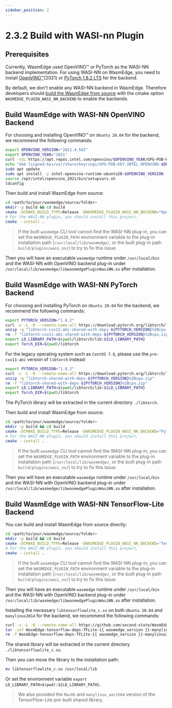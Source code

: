 ```yaml
---
sidebar_position: 2
---
```


# 2.3.2 Build with WASI-nn Plugin

## Prerequisites

Currently, WasmEdge used OpenVINO™ or PyTorch as the WASI-NN backend implementation. For using WASI-NN on WasmEdge, you need to install [OpenVINO™](https://docs.openvino.ai/2021.4/openvino_docs_install_guides_installing_openvino_linux.html#)(2021) or [PyTorch 1.8.2 LTS](https://pytorch.org/get-started/locally/) for the backend.

By default, we don't enable any WASI-NN backend in WasmEdge. Therefore developers should [build the WasmEdge from source](../linux.md) with the cmake option `WASMEDGE_PLUGIN_WASI_NN_BACKEND` to enable the backends.

## Build WasmEdge with WASI-NN OpenVINO Backend

For choosing and installing OpenVINO™ on `Ubuntu 20.04` for the backend, we recommend the following commands:

```bash
export OPENVINO_VERSION="2021.4.582"
export OPENVINO_YEAR="2021"
curl -sSL https://apt.repos.intel.com/openvino/$OPENVINO_YEAR/GPG-PUB-KEY-INTEL-OPENVINO-$OPENVINO_YEAR | sudo gpg --dearmor > /usr/share/keyrings/GPG-PUB-KEY-INTEL-OPENVINO-$OPENVINO_YEAR.gpg
echo "deb [signed-by=/usr/share/keyrings/GPG-PUB-KEY-INTEL-OPENVINO-$OPENVINO_YEAR.gpg] https://apt.repos.intel.com/openvino/$OPENVINO_YEAR all main" | sudo tee /etc/apt/sources.list.d/intel-openvino-$OPENVINO_YEAR.list
sudo apt update
sudo apt install -y intel-openvino-runtime-ubuntu20-$OPENVINO_VERSION
source /opt/intel/openvino_2021/bin/setupvars.sh
ldconfig
```

Then build and install WasmEdge from source:

```bash
cd <path/to/your/wasmedge/source/folder>
mkdir -p build && cd build
cmake -DCMAKE_BUILD_TYPE=Release -DWASMEDGE_PLUGIN_WASI_NN_BACKEND="OpenVINO" .. && make -j
# For the WASI-NN plugin, you should install this project.
cmake --install .
```

> If the built `wasmedge` CLI tool cannot find the WASI-NN plug-in, you can set the `WASMEDGE_PLUGIN_PATH` environment variable to the plug-in installation path (`/usr/local/lib/wasmedge/`, or the built plug-in path `build/plugins/wasi_nn/`) to try to fix this issue.

Then you will have an executable `wasmedge` runtime under `/usr/local/bin` and the WASI-NN with OpenVINO backend plug-in under `/usr/local/lib/wasmedge/libwasmedgePluginWasiNN.so` after installation.

## Build WasmEdge with WASI-NN PyTorch Backend

For choosing and installing PyTorch on `Ubuntu 20.04` for the backend, we recommend the following commands:

```bash
export PYTORCH_VERSION="1.8.2"
curl -s -L -O --remote-name-all https://download.pytorch.org/libtorch/lts/1.8/cpu/libtorch-cxx11-abi-shared-with-deps-${PYTORCH_VERSION}%2Bcpu.zip
unzip -q "libtorch-cxx11-abi-shared-with-deps-${PYTORCH_VERSION}%2Bcpu.zip"
rm -f "libtorch-cxx11-abi-shared-with-deps-${PYTORCH_VERSION}%2Bcpu.zip"
export LD_LIBRARY_PATH=$(pwd)/libtorch/lib:${LD_LIBRARY_PATH}
export Torch_DIR=$(pwd)/libtorch
```

For the legacy operating system such as `CentOS 7.6`, please use the `pre-cxx11-abi` version of `libtorch` instead:

```bash
export PYTORCH_VERSION="1.8.2"
curl -s -L -O --remote-name-all https://download.pytorch.org/libtorch/lts/1.8/cpu/libtorch-shared-with-deps-${PYTORCH_VERSION}%2Bcpu.zip
unzip -q "libtorch-shared-with-deps-${PYTORCH_VERSION}%2Bcpu.zip"
rm -f "libtorch-shared-with-deps-${PYTORCH_VERSION}%2Bcpu.zip"
export LD_LIBRARY_PATH=$(pwd)/libtorch/lib:${LD_LIBRARY_PATH}
export Torch_DIR=$(pwd)/libtorch
```

The PyTorch library will be extracted in the current directory `./libtorch`.

Then build and install WasmEdge from source:

```bash
cd <path/to/your/wasmedge/source/folder>
mkdir -p build && cd build
cmake -DCMAKE_BUILD_TYPE=Release -DWASMEDGE_PLUGIN_WASI_NN_BACKEND="PyTorch" .. && make -j
# For the WASI-NN plugin, you should install this project.
cmake --install .
```

> If the built `wasmedge` CLI tool cannot find the WASI-NN plug-in, you can set the `WASMEDGE_PLUGIN_PATH` environment variable to the plug-in installation path (`/usr/local/lib/wasmedge/`, or the built plug-in path `build/plugins/wasi_nn/`) to try to fix this issue.

Then you will have an executable `wasmedge` runtime under `/usr/local/bin` and the WASI-NN with OpenVINO backend plug-in under `/usr/local/lib/wasmedge/libwasmedgePluginWasiNN.so` after installation.

## Build WasmEdge with WASI-NN TensorFlow-Lite Backend

You can build and install WasmEdge from source directly:

```bash
cd <path/to/your/wasmedge/source/folder>
mkdir -p build && cd build
cmake -DCMAKE_BUILD_TYPE=Release -DWASMEDGE_PLUGIN_WASI_NN_BACKEND="TensorflowLite" .. && make -j
# For the WASI-NN plugin, you should install this project.
cmake --install .
```

> If the built `wasmedge` CLI tool cannot find the WASI-NN plug-in, you can set the `WASMEDGE_PLUGIN_PATH` environment variable to the plug-in installation path (`/usr/local/lib/wasmedge/`, or the built plug-in path `build/plugins/wasi_nn/`) to try to fix this issue.

Then you will have an executable `wasmedge` runtime under `/usr/local/bin` and the WASI-NN with OpenVINO backend plug-in under `/usr/local/lib/wasmedge/libwasmedgePluginWasiNN.so` after installation.

Installing the necessary `libtensorflowlite_c.so` on both `Ubuntu 20.04` and `manylinux2014` for the backend, we recommend the following commands:

```bash
curl -s -L -O --remote-name-all https://github.com/second-state/WasmEdge-tensorflow-deps/releases/download/{{ wasmedge_version }}/WasmEdge-tensorflow-deps-TFLite-{{ wasmedge_version }}-manylinux2014_x86_64.tar.gz
tar -zxf WasmEdge-tensorflow-deps-TFLite-{{ wasmedge_version }}-manylinux2014_x86_64.tar.gz
rm -f WasmEdge-tensorflow-deps-TFLite-{{ wasmedge_version }}-manylinux2014_x86_64.tar.gz
```

The shared library will be extracted in the current directory `./libtensorflowlite_c.so`.

Then you can move the library to the installation path:

```bash
mv libtensorflowlite_c.so /usr/local/lib
```

Or set the environment variable `export LD_LIBRARY_PATH=$(pwd):${LD_LIBRARY_PATH}`.

> We also provided the `MacOS` and `manylinux_aarch64` version of the TensorFlow-Lite pre-built shared library.
